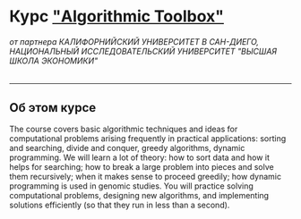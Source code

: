 # Курс ["Algorithmic Toolbox"](https://www.coursera.org/learn/algorithmic-toolbox)
###### от партнера КАЛИФОРНИЙСКИЙ УНИВЕРСИТЕТ В САН-ДИЕГО, НАЦИОНАЛЬНЫЙ ИССЛЕДОВАТЕЛЬСКИЙ УНИВЕРСИТЕТ "ВЫСШАЯ ШКОЛА ЭКОНОМИКИ"
***
## Об этом курсе
The course covers basic algorithmic techniques and ideas for computational problems arising frequently in practical applications: sorting and searching, divide and conquer, greedy algorithms, dynamic programming. We will learn a lot of theory: how to sort data and how it helps for searching; how to break a large problem into pieces and solve them recursively; when it makes sense to proceed greedily; how dynamic programming is used in genomic studies. You will practice solving computational problems, designing new algorithms, and implementing solutions efficiently (so that they run in less than a second).